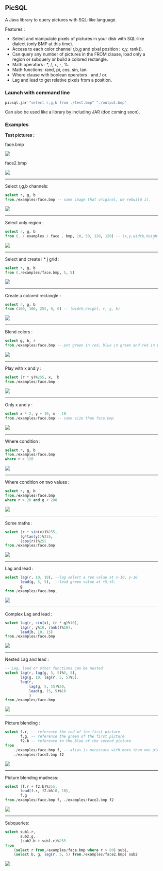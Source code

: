 ## PicSQL

A Java library to query pictures with SQL-like language.

Features :

- Select and manipulate pixels of pictures in your disk with SQL-like dialect (only BMP at this time).
- Access to each color channel r,b,g and pixel position : x,y, rank().
- Can query any number of pictures in the FROM clause, load only a region or subquery or build a colored rectangle.
- Math operators : *, /, +, -, %.
- Math functions: rand, pi, cos, sin, tan.
- Where clause with boolean operators : and / or.
- Lag and lead to get relative pixels from a position.

### Launch with command line

```bash
picsql.jar "select r,g,b from ./test.bmp" "./output.bmp"
```

Can also be used like a library by including JAR (doc coming soon).

### Examples

**Test pictures :**

face.bmp

![](./examples/face.bmp)

face2.bmp

![](./examples/face2.bmp)

<hr>

Select r,g,b channels:

```sql
select r, g, b
from./examples/face.bmp -- same image that original, we rebuild it.
```

![](examples/face.bmp)

<hr>

Select only region :

```sql
select r, g, b
from (. / examples / face . bmp, 10, 50, 120, 120) -- (x,y,width,height) of a region
```

![](examples/face_1.bmp)

<hr>

Select and create i * j grid :

```sql
select r, g, b
from (./examples/face.bmp, 5, 5)
```

![](examples/face_2.bmp)

<hr>

Create a colored rectangle :

```sql
select r, g, b
from (100, 100, 255, 0, 0) -- (width,height, r, g, b)
```

![](examples/face_3.bmp)

<hr>

Blend colors :

```sql
select g, b, r
from./examples/face.bmp -- put green in red, blue in green and red in blue.
```

![](examples/face_4.bmp)

<hr>

Play with x and y :

```sql
select (r * y)%255, x,  b
from./examples/face.bmp
```

![](examples/face_5.bmp)

<hr>

Only x and y :

```sql
select x * 2, y + 10, x - 10
from./examples/face.bmp -- same size than face.bmp
```

![](examples/face_6.bmp)

<hr>

Where condition :

```sql
select r, g, b
from./examples/face.bmp
where r > 120
```

![](examples/face_7.bmp)

<hr>

Where condition on two values :

```sql
select r, g, b
from./examples/face.bmp
where r > 20 and g < 200
```

![](examples/face_8.bmp)

<hr>

Some maths :

```sql
select (r * sin(x))%255, 
       (g*tan(y))%255, 
       (cos(r))%255
from./examples/face.bmp
```

![](examples/face_9.bmp)

<hr>

Lag and lead :

```sql
select lag(r, 10, 10), --lag select a red value at x-10, y-10
       lead(g, 5, 5),  --lead green value at +5,+5.
       g
from./examples/face.bmp, 
```

![](examples/face_10.bmp)

<hr>

Complex Lag and lead :

```sql
select lag(r, sin(x), (r * g)%10),
       lag(r, y%10, rank()%10),
       lead(b, 10, 15)
from./examples/face.bmp
```

![](examples/face_11.bmp)

<hr>

Nested Lag and lead :

```sql
-- Lag, lead or other functions can be nested
select lag(r, lag(g, 5, 5)%5, 5),
       lag(g, 10, lag(r, 5, 5)%5),
       lag(r,
           lag(g, 5, 15)%20,
           lead(g, 15, 5)%10
           )
from./examples/face.bmp
```

![](examples/face_12.bmp)

<hr>

Picture blending :

```sql
select f.r, -- reference the red of the first picture
       f.g, -- reference the green of the first picture
       f2.b -- reference to the blue of the second picture
from
    ./examples/face.bmp f, -- alias is necessary with more than one picture
    ./examples/face2.bmp f2
```

![](examples/face_13.bmp)

<hr>

Picture blending madness:

```sql
select (f.r + f2.b)%255, 
       lead(f.r, f2.b%10, 10), 
       f.g
from./examples/face.bmp f, ./examples/face2.bmp f2
```

![](examples/face_14.bmp)

<hr>

Subqueries:

```sql
select sub1.r,
       sub2.g,
       (sub2.b + sub1.r)%255
from
    (select r from./examples/face.bmp where r > 60) sub1,
    (select b, g, lag(r, 5, 5) from./examples/face2.bmp) sub2
```

![](examples/face_15.bmp)